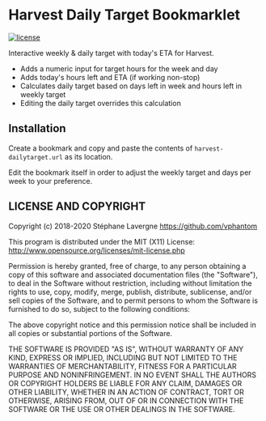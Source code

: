 # Harvest Daily Target Bookmarklet

[![license](https://img.shields.io/github/license/vphantom/gomisql.svg?style=plastic)]()

Interactive weekly & daily target with today's ETA for Harvest.

- Adds a numeric input for target hours for the week and day
- Adds today's hours left and ETA (if working non-stop)
- Calculates daily target based on days left in week and hours left in weekly target
- Editing the daily target overrides this calculation

## Installation

Create a bookmark and copy and paste the contents of `harvest-dailytarget.url` as its location.

Edit the bookmark itself in order to adjust the weekly target and days per week to your preference.

## LICENSE AND COPYRIGHT

Copyright (c) 2018-2020 Stéphane Lavergne <https://github.com/vphantom>

This program is distributed under the MIT (X11) License:
http://www.opensource.org/licenses/mit-license.php

Permission is hereby granted, free of charge, to any person obtaining a copy of this software and associated documentation files (the "Software"), to deal in the Software without restriction, including without limitation the rights to use, copy, modify, merge, publish, distribute, sublicense, and/or sell copies of the Software, and to permit persons to whom the Software is furnished to do so, subject to the following conditions:

The above copyright notice and this permission notice shall be included in all copies or substantial portions of the Software.

THE SOFTWARE IS PROVIDED "AS IS", WITHOUT WARRANTY OF ANY KIND, EXPRESS OR IMPLIED, INCLUDING BUT NOT LIMITED TO THE WARRANTIES OF MERCHANTABILITY, FITNESS FOR A PARTICULAR PURPOSE AND NONINFRINGEMENT. IN NO EVENT SHALL THE AUTHORS OR COPYRIGHT HOLDERS BE LIABLE FOR ANY CLAIM, DAMAGES OR OTHER LIABILITY, WHETHER IN AN ACTION OF CONTRACT, TORT OR OTHERWISE, ARISING FROM, OUT OF OR IN CONNECTION WITH THE SOFTWARE OR THE USE OR OTHER DEALINGS IN THE SOFTWARE.
